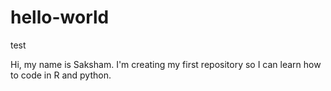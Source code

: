 # hello-world
test


Hi, my name is Saksham. I'm creating my first repository so I can learn how to code in R and python. 
